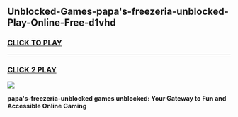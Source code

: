 
## Unblocked-Games-papa's-freezeria-unblocked-Play-Online-Free-d1vhd
<h3>
<a href="https://premium76.site?title=papa's-freezeria-unblocked&ref=26A">CLICK TO PLAY</a></h3>
<hr>

<h3>
<a href="https://premium76.site?title=papa's-freezeria-unblocked&ref=26A">CLICK 2 PLAY</a>
  
</h3>

<a href="https://premium76.site?title=papa's-freezeria-unblocked&ref=26A"><img src="https://clearcache.store/games.png"></a>


**papa's-freezeria-unblocked games unblocked: Your Gateway to Fun and Accessible Online Gaming**
